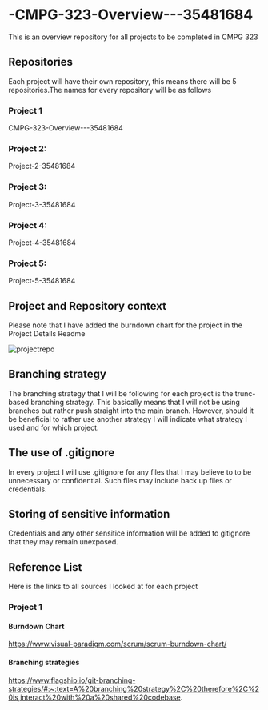 # -CMPG-323-Overview---35481684
This is an overview repository for all projects to be completed in CMPG 323
## Repositories
Each project will have their own repository, this means there will be 5 repositories.The names for every repository will be as follows
### Project 1
CMPG-323-Overview---35481684
### Project 2:
Project-2-35481684
### Project 3:
Project-3-35481684
### Project 4:
Project-4-35481684
### Project 5:
Project-5-35481684

## Project and Repository context
Please note that I have added the burndown chart for the project in the Project Details Readme

![projectrepo](https://user-images.githubusercontent.com/110601881/184497395-29cd3c2d-9acb-42ad-91e3-eada4c9f715b.jpg)

## Branching strategy
The branching strategy that I will be following for each project is the trunc-based branching strategy. This basically means that I will not be using branches but rather push straight into the main branch. However, should it be beneficial to rather use another strategy I will indicate what strategy I used and for which project.
## The use of .gitignore
In every project I will use .gitignore for any files that I may believe to to be unnecessary or confidential. Such files may include back up files or credentials. 
## Storing of sensitive information
Credentials and any other sensitice information will be added to gitignore that they may remain unexposed.

## Reference List
Here is the links to all sources I looked at for each project
### Project 1
#### Burndown Chart
https://www.visual-paradigm.com/scrum/scrum-burndown-chart/
#### Branching strategies
https://www.flagship.io/git-branching-strategies/#:~:text=A%20branching%20strategy%2C%20therefore%2C%20is,interact%20with%20a%20shared%20codebase.
